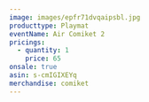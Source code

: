 ```yaml
---
image: images/epfr71dvqaipsbl.jpg
producttype: Playmat
eventName: Air Comiket 2
pricings:
  - quantity: 1
    price: 65
onsale: true
asin: s-cmIGIXEYq
merchandise: comiket
---
```


